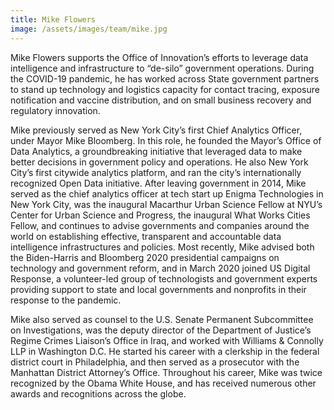 ```yaml
---
title: Mike Flowers
image: /assets/images/team/mike.jpg
---
```


Mike Flowers supports the Office of Innovation’s efforts to leverage data intelligence and infrastructure to “de-silo” government operations. During the COVID-19 pandemic, he has worked across State government partners to stand up technology and logistics capacity for contact tracing, exposure notification and vaccine distribution, and on small business recovery and regulatory innovation.

Mike previously served as New York City’s first Chief Analytics Officer, under Mayor Mike Bloomberg. In this role, he founded the Mayor’s Office of Data Analytics, a groundbreaking initiative that leveraged data to make better decisions in government policy and operations. He also New York City’s first citywide analytics platform, and ran the city’s internationally recognized Open Data initiative. After leaving government in 2014, Mike served as the chief analytics officer at tech start up Enigma Technologies in New York City, was the inaugural Macarthur Urban Science Fellow at NYU’s Center for Urban Science and Progress, the inaugural What Works Cities Fellow, and continues to advise governments and companies around the world on establishing effective, transparent and accountable data intelligence infrastructures and policies. Most recently, Mike advised both the Biden-Harris and Bloomberg 2020 presidential campaigns on technology and government reform, and in March 2020 joined US Digital Response, a volunteer-led group of technologists and government experts providing support to state and local governments and nonprofits in their response to the pandemic.

Mike also served as counsel to the U.S. Senate Permanent Subcommittee on Investigations, was the deputy director of the Department of Justice’s Regime Crimes Liaison’s Office in Iraq, and worked with Williams & Connolly LLP in Washington D.C. He started his career with a clerkship in the federal district court in Philadelphia, and then served as a prosecutor with the Manhattan District Attorney’s Office. Throughout his career, Mike was twice recognized by the Obama White House, and has received numerous other awards and recognitions across the globe.
